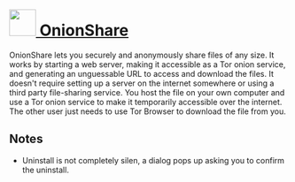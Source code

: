 # [<img src="https://cdn.rawgit.com/AdmiringWorm/chocolatey-packages/1cb8d075498e52ac85553234b1212005c53f43dc/icons/onionshare.png" height="48" width="48" /> OnionShare](https://chocolatey.org/packages/onionshare)

OnionShare lets you securely and anonymously share files of any size. It works by starting a web server, making it accessible as a Tor onion service, and generating an unguessable URL to access and download the files. It doesn't require setting up a server on the internet somewhere or using a third party file-sharing service. You host the file on your own computer and use a Tor onion service to make it temporarily accessible over the internet. The other user just needs to use Tor Browser to download the file from you.

## Notes
- Uninstall is not completely silen, a dialog pops up asking you to confirm the uninstall.
